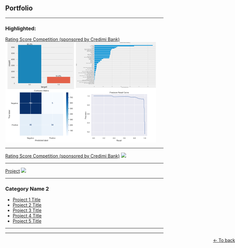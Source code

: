 ## Portfolio

---

### Highlighted: 

[Rating Score Competition (sponsored by Credimi Bank)](/sample_page_2)
<img src="images/Rating_Score.png?raw=true"/>

---
[Rating Score Competition (sponsored by Credimi Bank)](/sample_page)
<img src="images/dummy_thumbnail.jpg?raw=true"/>

---
[Project](/sample_page)
<img src="images/dummy_thumbnail.jpg?raw=true"/>

---

### Category Name 2

- [Project 1 Title](http://example.com/)
- [Project 2 Title](http://example.com/)
- [Project 3 Title](http://example.com/)
- [Project 4 Title](http://example.com/)
- [Project 5 Title](http://example.com/)

---




---
<a href="javascript:history.back()" class="text-green-600" style="position: absolute; right: 0;">
  &#8592; To back
</a>
